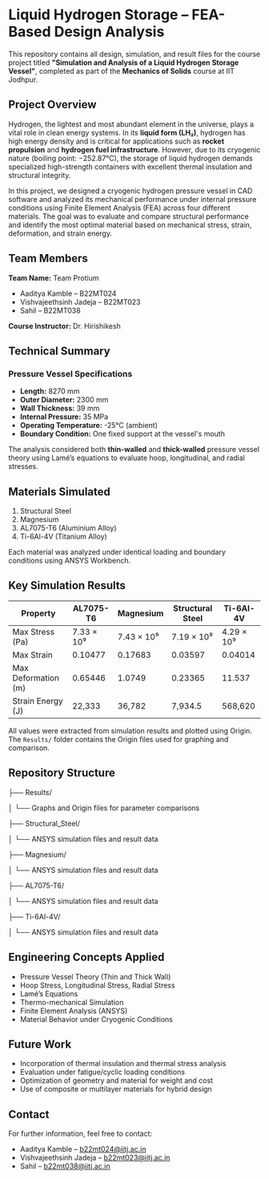 # Liquid Hydrogen Storage – FEA-Based Design Analysis

This repository contains all design, simulation, and result files for the course project titled **"Simulation and Analysis of a Liquid Hydrogen Storage Vessel"**, completed as part of the **Mechanics of Solids** course at IIT Jodhpur.

## Project Overview

Hydrogen, the lightest and most abundant element in the universe, plays a vital role in clean energy systems. In its **liquid form (LH₂)**, hydrogen has high energy density and is critical for applications such as **rocket propulsion** and **hydrogen fuel infrastructure**. However, due to its cryogenic nature (boiling point: −252.87°C), the storage of liquid hydrogen demands specialized high-strength containers with excellent thermal insulation and structural integrity.

In this project, we designed a cryogenic hydrogen pressure vessel in CAD software and analyzed its mechanical performance under internal pressure conditions using Finite Element Analysis (FEA) across four different materials. The goal was to evaluate and compare structural performance and identify the most optimal material based on mechanical stress, strain, deformation, and strain energy.

## Team Members

**Team Name:** Team Protium

- Aaditya Kamble – B22MT024  
- Vishvajeethsinh Jadeja – B22MT023  
- Sahil – B22MT038  

**Course Instructor:** Dr. Hirishikesh

## Technical Summary

### Pressure Vessel Specifications

- **Length:** 8270 mm  
- **Outer Diameter:** 2300 mm  
- **Wall Thickness:** 39 mm  
- **Internal Pressure:** 35 MPa  
- **Operating Temperature:** -25°C (ambient)  
- **Boundary Condition:** One fixed support at the vessel's mouth  

The analysis considered both **thin-walled** and **thick-walled** pressure vessel theory using Lamé’s equations to evaluate hoop, longitudinal, and radial stresses.

## Materials Simulated

1. Structural Steel  
2. Magnesium  
3. AL7075-T6 (Aluminium Alloy)  
4. Ti-6Al-4V (Titanium Alloy)

Each material was analyzed under identical loading and boundary conditions using ANSYS Workbench.

## Key Simulation Results

| Property              | AL7075-T6       | Magnesium        | Structural Steel | Ti-6Al-4V        |
|----------------------|-----------------|------------------|------------------|------------------|
| Max Stress (Pa)      | 7.33 × 10⁹      | 7.43 × 10⁹       | 7.19 × 10⁹       | 4.29 × 10⁹       |
| Max Strain           | 0.10477         | 0.17683          | 0.03597          | 0.04014          |
| Max Deformation (m)  | 0.65446         | 1.0749           | 0.23365          | 11.537           |
| Strain Energy (J)    | 22,333          | 36,782           | 7,934.5          | 568,620          |

All values were extracted from simulation results and plotted using Origin. The `Results/` folder contains the Origin files used for graphing and comparison.

## Repository Structure

├── Results/

│ └── Graphs and Origin files for parameter comparisons

├── Structural_Steel/

│ └── ANSYS simulation files and result data

├── Magnesium/

│ └── ANSYS simulation files and result data

├── AL7075-T6/

│ └── ANSYS simulation files and result data

├── Ti-6Al-4V/

│ └── ANSYS simulation files and result data


## Engineering Concepts Applied

- Pressure Vessel Theory (Thin and Thick Wall)
- Hoop Stress, Longitudinal Stress, Radial Stress
- Lamé’s Equations
- Thermo-mechanical Simulation
- Finite Element Analysis (ANSYS)
- Material Behavior under Cryogenic Conditions

## Future Work

- Incorporation of thermal insulation and thermal stress analysis  
- Evaluation under fatigue/cyclic loading conditions  
- Optimization of geometry and material for weight and cost  
- Use of composite or multilayer materials for hybrid design

## Contact

For further information, feel free to contact:

- Aaditya Kamble – [b22mt024@iitj.ac.in](mailto:b22mt024@iitj.ac.in)  
- Vishvajeethsinh Jadeja – [b22mt023@iitj.ac.in](mailto:b22mt023@iitj.ac.in)  
- Sahil – [b22mt038@iitj.ac.in](mailto:b22mt038@iitj.ac.in)
